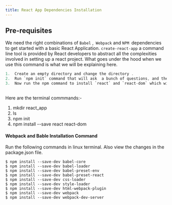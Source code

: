 ```yaml
---
title: React App Dependencies Installation 
---
```

## Pre-requisites 
We need the right combinations of `Babel` ,` Webpack` and `NPM `dependencies to get started with a basic React Application.  `create-react-app` a command line tool is provided by React developers to abstract all the complexities involved in setting up a react project.
What goes under the hood when we use this command is what we will be explaining here.

```C
1.	Create an empty directory and change the directory .
2.	Run `npm init` command that will ask  a bunch of questions, and then write a package.json for us.
3.	Now run the npm command to install `react` and `react-dom` which will be stored in `node_modules` folder.
      
```
Here are the terminal commmands:-

1. mkdir react_app
2. ls
3. npm init
4. npm install --save react  react-dom

#### Webpack and Bable Installation Command
Run the following commands in linux terminal. Also view the changes in the package.json file.

```shell
$ npm install --save-dev babel-core
$ npm install --save-dev babel-loader 
$ npm install --save-dev babel-preset-env
$ npm install --save-dev babel-preset-react 
$ npm install --save-dev css-loader 
$ npm install --save-dev style-loader 
$ npm install --save-dev html-webpack-plugin 
$ npm install --save-dev webpack 
$ npm install --save-dev webpack-dev-server

```
